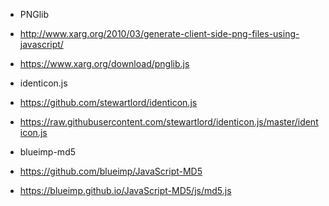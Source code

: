 * PNGlib
* http://www.xarg.org/2010/03/generate-client-side-png-files-using-javascript/
* https://www.xarg.org/download/pnglib.js

 * identicon.js
 * https://github.com/stewartlord/identicon.js
 * https://raw.githubusercontent.com/stewartlord/identicon.js/master/identicon.js
 
 * blueimp-md5
 * https://github.com/blueimp/JavaScript-MD5
 * https://blueimp.github.io/JavaScript-MD5/js/md5.js